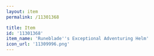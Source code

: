 ```yaml
---
layout: item
permalink: /11301368

title: Item
id: '11301368'
item_name: 'Runeblade''s Exceptional Adventuring Helm'
icon_url: '11309996.png'
---
```

